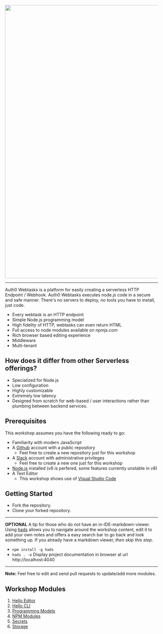<img src="images/webtasks.svg" width="900px" />

---

Auth0 Webtasks is a platform for easily creating a serverless HTTP Endpoint / Webhook. Auth0 Webtasks executes node.js code in a secure and safe manner. There's no servers to deploy, no tools you have to install, just code. 

* Every webtask is an HTTP endpoint
* Simple Node.js programming model
* High fidelity of HTTP, webtasks can even return HTML
* Full access to node modules available on npmjs.com
* Rich browser based editing experience
* Middleware 
* Multi-tenant


## How does it differ from other Serverless offerings?

* Specialized for Node.js
* Low configuration
* Highly customizable
* Extremely low latency
* Designed from scratch for web-based / user interactions rather than plumbing between backend services.
 
## Prerequisites

This workshop assumes you have the following ready to go:

- Familiarity with modern JavaScript 
- A [Github](https://github.com/) account with a public repository
  - Feel free to create a new repository just for this workshop 
- A [Slack](https://slack.com/) account with administrative privileges
  - Feel free to create a new one just for this workshop 
- [Node.js](https://nodejs.org/en/) installed (v6 is perfered, some features currently unstable in v8)
- A Text Editor
  - This workshop shows use of [Visual Studio Code](https://code.visualstudio.com/)

## Getting Started

- Fork the repository.
- Clone your forked repository.

-----
__OPTIONAL__ A tip for those who do *not* have an in-IDE-markdown-viewer. 
Using [hads](https://github.com/sinedied/hads) allows you to navigate around the
workshop content, edit it to add your own notes and offers a easy search bar to
go back and look something up. If you already have a markdown viewer, *then skip
this step*.

- `npm install -g hads`
- `hads . -o` Display project documentation in browser at url http://localhost:4040

-----

**Note:** Feel free to edit and send pull requests to update/add more modules.


## Workshop Modules

1. [Hello Editor](modules/hello-editor.md)
1. [Hello CLI](modules/hello-cli.md)
1. [Programming Models](modules/programming-models.md)
1. [NPM Modules](modules/npm-modules.md)
1. [Secrets](modules/secrets.md)
1. [Storage](modules/storage.md)